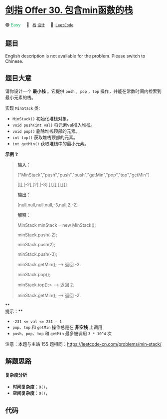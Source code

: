 # [剑指 Offer 30. 包含min函数的栈](https://leetcode.cn/problems/bao-han-minhan-shu-de-zhan-lcof)

🟢 <font color=#15bd66>Easy</font>&emsp; 🔖&ensp; [`栈`](/leetcode-js/outline/tag/stack.md) [`设计`](/leetcode-js/outline/tag/design.md)&emsp; 🔗&ensp;[`LeetCode`](https://leetcode.cn/problems/bao-han-minhan-shu-de-zhan-lcof)

## 题目

English description is not available for the problem. Please switch to
Chinese.


## 题目大意

请你设计一个 **最小栈** 。它提供 `push` ，`pop` ，`top` 操作，并能在常数时间内检索到最小元素的栈。



实现 `MinStack` 类:

  * `MinStack()` 初始化堆栈对象。
  * `void push(int val)` 将元素val推入堆栈。
  * `void pop()` 删除堆栈顶部的元素。
  * `int top()` 获取堆栈顶部的元素。
  * `int getMin()` 获取堆栈中的最小元素。



**示例 1:**

> 
> 
> 
> 
> 
> **输入：**
> 
> ["MinStack","push","push","push","getMin","pop","top","getMin"]
> 
> [[],[-2],[2],[-3],[],[],[],[]]
> 
> 
> 
> **输出：**
> 
> [null,null,null,null,-3,null,2,-2]
> 
> 
> 
> **解释：**
> 
> MinStack minStack = new MinStack();
> 
> minStack.push(-2);
> 
> minStack.push(2);
> 
> minStack.push(-3);
> 
> minStack.getMin();   --> 返回 -3.
> 
> minStack.pop();
> 
> minStack.top();> 
>   --> 返回 2.
> 
> minStack.getMin();   --> 返回 -2.
> 
> 



**  
提示：**

  * `-231 <= val <= 231 - 1`
  * `pop`、`top` 和 `getMin` 操作总是在 **非空栈** 上调用
  * `push`、`pop`、`top` 和 `getMin` 最多被调用 `3 * 10^4` 次



注意：本题与主站 155 题相同：<https://leetcode-cn.com/problems/min-stack/>




## 解题思路

#### 复杂度分析

- **时间复杂度**：`O()`，
- **空间复杂度**：`O()`，

## 代码

```javascript

```
